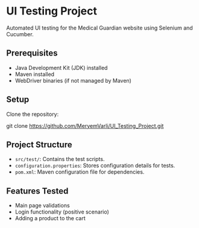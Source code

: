 # UI Testing Project

Automated UI testing for the Medical Guardian website using Selenium and Cucumber.

## Prerequisites
- Java Development Kit (JDK) installed
- Maven installed
- WebDriver binaries (if not managed by Maven)

## Setup
 Clone the repository:
   
   git clone https://github.com/MeryemVarli/UI_Testing_Project.git


## Project Structure
- `src/test/`: Contains the test scripts.
- `configuration.properties`: Stores configuration details for tests.
- `pom.xml`: Maven configuration file for dependencies.

## Features Tested
- Main page validations
- Login functionality (positive scenario)
- Adding a product to the cart

